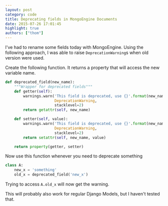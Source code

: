 ```yaml
---
layout: post
category: code
title: Deprecating fields in MongoEngine Documents
date: 2015-07-26 17:01:45
highlight: true
authors: ["thom"]
---
```


I've had to rename some fields today with MongoEngine. Using the
following approach, I was able to raise ``DeprecationWarning``s
when old version were used.

Create the following function. It returns a property that will access
the new variable name.

<!--more-->

```python
def deprecated_field(new_name):
    """Wrapper for deprecated fields"""
    def getter(self):
        warnings.warn('This field is deprecated, use {}'.format(new_name),
                      DeprecationWarning,
                      stacklevel=2)
        return getattr(self, new_name)

    def setter(self, value):
        warnings.warn('This field is deprecated, use {}'.format(new_name),
                      DeprecationWarning,
                      stacklevel=2)
        return setattr(self, new_name, value)

    return property(getter, setter)
```


Now use this function whenever you need to deprecate something

```python
class A:
    new_x = 'something'
    old_x = deprecated_field('new_x')
```

Trying to access `A.old_x` will now get the warning.

This will probably also work for regular Django Models, but I haven't tested that.

